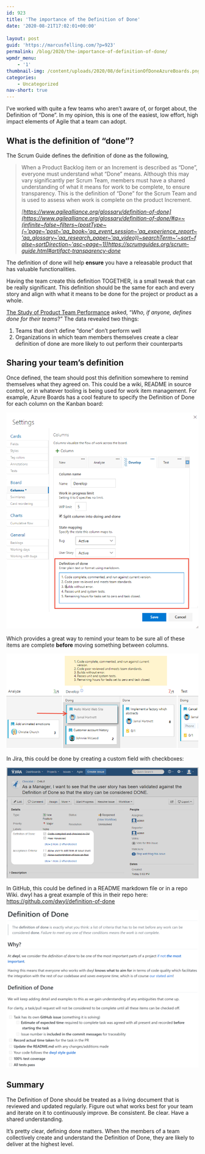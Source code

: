 ```yaml
---
id: 923
title: 'The importance of the Definition of Done'
date: '2020-08-21T17:02:01+00:00'

layout: post
guid: 'https://marcusfelling.com/?p=923'
permalink: /blog/2020/the-importance-of-definition-of-done/
wpmdr_menu:
    - '1'
thumbnail-img: /content/uploads/2020/08/definitionOfDoneAzureBoards.png
categories:
    - Uncategorized
nav-short: true
---
```



I’ve worked with quite a few teams who aren’t aware of, or forget about, the Definition of “Done”. In my opinion, this is one of the easiest, low effort, high impact elements of Agile that a team can adopt.

## What is the definition of “done”?

The Scrum Guide defines the definition of done as the following,

> When a Product Backlog item or an Increment is described as “Done”, everyone must understand what “Done” means. Although this may vary significantly per Scrum Team, members must have a shared understanding of what it means for work to be complete, to ensure transparency. This is the definition of “Done” for the Scrum Team and is used to assess when work is complete on the product Increment.
> 
> <cite>[https://www.agilealliance.org/glossary/definition-of-done](https://www.agilealliance.org/glossary/definition-of-done/#q=~(infinite~false~filters~(postType~(~'page~'post~'aa_book~'aa_event_session~'aa_experience_report~'aa_glossary~'aa_research_paper~'aa_video))~searchTerm~'~sort~false~sortDirection~'asc~page~1))<https://scrumguides.org/scrum-guide.html#artifact-transparency-done></cite>

The definition of done will help **ensure** you have a releasable product that has valuable functionalities.

Having the team create this definition TOGETHER, is a small tweak that can be really significant. This definition should be the same for each and every story and align with what it means to be done for the project or product as a whole.

[The Study of Product Team Performance](https://actuationconsulting.com/study-product-team-performance/) asked, “*Who, if anyone, defines done for their teams*?” The data revealed two things:

1. Teams that don’t define “done” don’t perform well
2. Organizations in which team members themselves create a clear definition of done are more likely to out perform their counterparts

## Sharing your team’s definition

Once defined, the team should post this definition somewhere to remind themselves what they agreed on. This could be a wiki, README in source control, or in whatever tooling is being used for work item management. For example, Azure Boards has a cool feature to specify the Definition of Done for each column on the Kanban board:

![](/content/uploads/2020/08/definition-of-done-defined.png)

Which provides a great way to remind your team to be sure all of these items are complete **before** moving something between columns.

![](/content/uploads/2020/08/move-doing-done-dod-develop.png)

In Jira, this could be done by creating a custom field with checkboxes:

![](/content/uploads/2020/08/jira-definition-of-done.png)

In GitHub, this could be defined in a README markdown file or in a repo Wiki. dwyl has a great example of this in their repo here: <https://github.com/dwyl/definition-of-done>

![](/content/uploads/2020/08/dwyl-definition-of-done-1024x840.png)

## Summary

The Definition of Done should be treated as a living document that is reviewed and updated regularly. Figure out what works best for your team and iterate on it to continuously improve. Be consistent. Be clear. Have a shared understanding.

It’s pretty clear, defining done matters. When the members of a team collectively create and understand the Definition of Done, they are likely to deliver at the highest level.